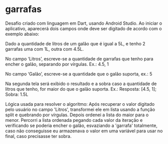 # garrafas

Desafio criado com linguagem em Dart, usando Android Studio.
Ao iniciar o aplicativo, aparecerá dois campos onde deve ser digitado de acordo com o exemplo abaixo:

Dado a quantidade de litros de um galão que é igual a 5L, e tenho 2 garrafas uma com 1L, outra com 4.5L.
  
  No campo ‘Litros’, escreve-se a quantidade de garrafas que tenho para encher o galão, separando por vírgulas. Ex.: 4.5, 1

  No campo ‘Galão’, escreve-se a quantidade que o galão suporta, ex.: 5

Na segunda tela será exibido o resultado e a sobra caso a quantidade de litros que tenho, for maior do que o galão suporta.
  Ex.:    Resposta: [4.5, 1]; Sobra: 1.5L
  
  Lógica usada para resolver o algoritmo:
  Após recuperar o valor digitado pelo usuário no campo 'Litros', transformei ele em lista usando a função split e quebrando por vírgulas. Depois ordenei a lista do maior para o menor.
  Percorri a lista ordenada pegando cada valor da iteração e verificando se poderia encher o galão, esvaziando a 'garrafa' totalmente, caso não conseguisse eu armazenava o valor em uma variável para usar no final, caso precisasse ter sobra.
